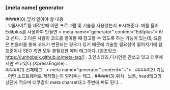 ### [meta name] generator

#####(0).앞서 알아야 할 내용  
.
    1.웹사이트를 제작할때 어떤 프로그램 및 기술을 사용했는지 표시해준다. 예를 들어 Editplus를 사용하여 만들면
        < meta name="generator" content="Editplus"> 라고 쓴다.
.
    2.다른 사람이 코드를 알아볼 때 참고할 수 있도록 하는 기능이 있는데, 요즘은 번들러를 통해 코드가 변환되는 경우가
        있기 때문에 기술할 필요성이 떨어지기에 웹표준이나 SEO 측면 모두 불필요한 메타 태그이다.
        [참조링크 : <https://junhobaik.github.io/meta-tag/>]
.
    3.인스티즈,디시인은 안쓰고 있고 더쿠에서만 쓰고있다.(XpressEngine)
.            
#####(1).전체태그
.
    < meta name="generator" content="~">
.
#####(2).기능
.
    어떤 소프트웨어로 제작했는지 알려주는 태그
.
#####(3).위치
.
    보통, head태그의 상단에 적으며 더쿠같이 meta charset태그 주변에 써도 된다.
.